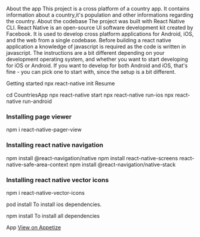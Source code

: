 About the app
This project is a cross platform of a country app. It contains information about a country,it's population and other informations regarding the country. 
About the codebase
The project was built with React Native CLI. React Native is an open-source UI software development kit created by Facebook. It is used to develop cross platform applications for Android, iOS, and the web from a single codebase. Before building a react native application a knowledge of javascript is required as the code is written in javascript. The instructions are a bit different depending on your development operating system, and whether you want to start developing for iOS or Android. If you want to develop for both Android and iOS, that's fine - you can pick one to start with, since the setup is a bit different.

Getting started
npx react-native init Resume

cd CountriesApp npx react-native start npx react-native run-ios npx react-native run-android

### Installing page viewer
npm i react-native-pager-view

### Installing react native navigation
npm install @react-navigation/native 
npm install react-native-screens react-native-safe-area-context
npm install @react-navigation/native-stack

### Installing react native vector icons
npm i react-native-vector-icons

pod install
To install ios dependencies.

npm install
To install all dependencies




App
[View on Appetize](https://appetize.io/app/o5ogpnuk6tigkkbacbz6lu7zkq)